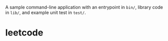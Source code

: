 A sample command-line application with an entrypoint in `bin/`, library code
in `lib/`, and example unit test in `test/`.
# leetcode
